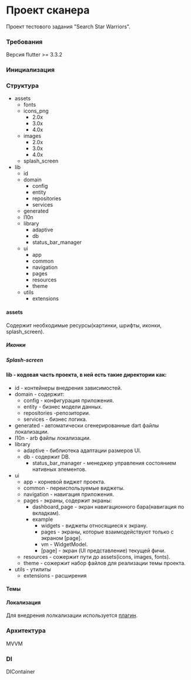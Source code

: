 # Проект сканера

Проект тестового задания "Search Star Warriors".

### Требования

Версия flutter >= 3.3.2

### Инициализация

### Структура

- assets
    - fonts
    - icons_png
        - 2.0x
        - 3.0x
        - 4.0x
    - images
        - 2.0x
        - 3.0x
        - 4.0x
    - splash_screen
- lib
    - id
    - domain
        - config
        - entity
        - repositories
        - services
    - generated
    - l10n
    - library
        - adaptive
        - db
        - status_bar_manager
    - ui
        - app
        - common
        - navigation
        - pages
        - resources
        - theme
    - utils
        - extensions

#### assets

Содержит необходимые ресурсы(картинки, шрифты, иконки, splash_screen).

##### Иконки

##### Splash-screen

#### lib - кодовая часть проекта, в ней есть такие директории как:


- id - контейнеры внедрения зависимостей.
- domain - содержит:
    - config - конфигурация приложения.
    - entity - бизнес модели данных.
    - repositories -репозитории.
    - services - бизнес логика.
- generated - автоматически сгенерированные dart файлы локализации.
- l10n - arb файлы локализации.
- library
    - adaptive - библиотека адаптации размеров UI.
    - db - содержит DB.
        - status_bar_manager - менеджер управления состоянием нативных элементов.
- ui
    - app - корневой виджет проекта.
    - common - переиспользуемые виджеты.
    - navigation - навигация приложения.
    - pages - экраны, содержит экраны:
        - dashboard_page - экран навигационного бара(навигация по вкладкам).
        - example
            - widgets - виджеты относящиеся к экрану.
            - pages - экраны, которые взаимодействуют только с экраном [page].
            - vm - WidgetModel.
            - [page] - экран (UI представление) текущей фичи.
    - resources - сожержит пути до assets(icons, images, fonts).
    - theme - сожержит набор файлов для реализации темы проекта.
- utils - утилиты
    - extensions - расширения


#### Темы

#### Локализация

Для внедрения лолкализации используется [плагин](https://plugins.jetbrains.com/plugin/13666-flutter-intl).

### Архитектура
MVVM

### DI
DIContainer